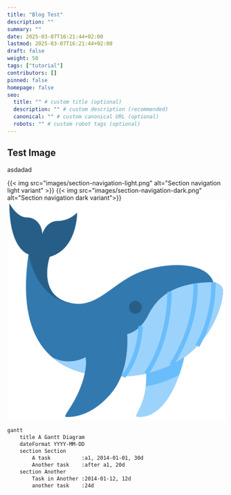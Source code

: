 ```yaml
---
title: "Blog Test"
description: ""
summary: ""
date: 2025-03-07T16:21:44+02:00
lastmod: 2025-03-07T16:21:44+02:00
draft: false
weight: 50
tags: ["tutorial"]
contributors: []
pinned: false
homepage: false
seo:
  title: "" # custom title (optional)
  description: "" # custom description (recommended)
  canonical: "" # custom canonical URL (optional)
  robots: "" # custom robot tags (optional)
---
```

## Test Image

asdadad

{{< img src="images/section-navigation-light.png" alt="Section navigation light variant" >}}
{{< img src="images/section-navigation-dark.png" alt="Section navigation dark variant">}}
![A Whale](whale.png)

```kroki {type=mermaid}
gantt
    title A Gantt Diagram
    dateFormat YYYY-MM-DD
    section Section
        A task          :a1, 2014-01-01, 30d
        Another task    :after a1, 20d
    section Another
        Task in Another :2014-01-12, 12d
        another task    :24d
```